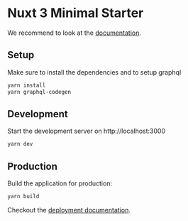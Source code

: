# Nuxt 3 Minimal Starter

We recommend to look at the [documentation](https://v3.nuxtjs.org).

## Setup

Make sure to install the dependencies and to setup graphql

```bash
yarn install
yarn graphql-codegen
```

## Development

Start the development server on http://localhost:3000

```bash
yarn dev
```

## Production

Build the application for production:

```bash
yarn build
```

Checkout the [deployment documentation](https://v3.nuxtjs.org/docs/deployment).
